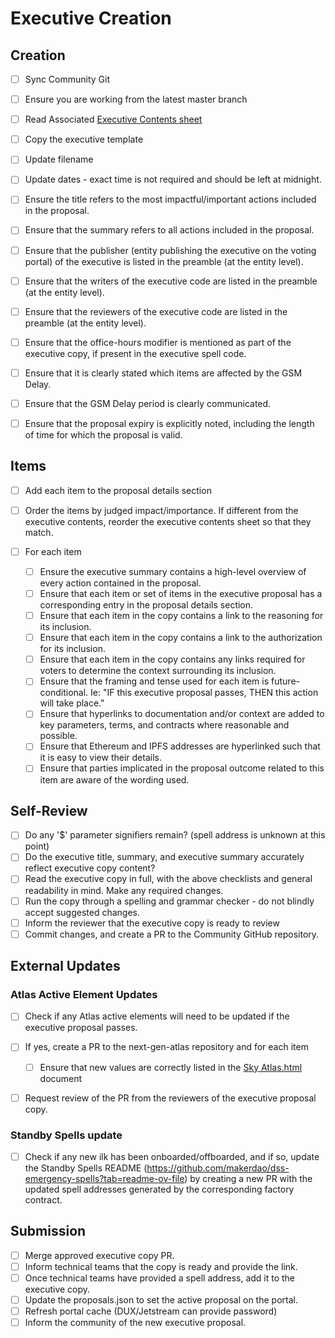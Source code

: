 
# Executive Creation

## Creation

- [ ] Sync Community Git
- [ ] Ensure you are working from the latest master branch
- [ ] Read Associated [Executive Contents sheet](https://docs.google.com/spreadsheets/d/1w_z5WpqxzwreCcaveB2Ye1PP5B8QAHDglzyxKHG3CHw/edit?pli=1#gid=1593813984)
- [ ] Copy the executive template
- [ ] Update filename
- [ ] Update dates - exact time is not required and should be left at midnight.

- [ ] Ensure the title refers to the most impactful/important actions included in the proposal.
- [ ] Ensure that the summary refers to all actions included in the proposal.

- [ ] Ensure that the publisher (entity publishing the executive on the voting portal) of the executive is listed in the preamble (at the entity level).
- [ ] Ensure that the writers of the executive code are listed in the preamble (at the entity level).
- [ ] Ensure that the reviewers of the executive code are listed in the preamble (at the entity level).

- [ ] Ensure that the office-hours modifier is mentioned as part of the executive copy, if present in the executive spell code.
- [ ] Ensure that it is clearly stated which items are affected by the GSM Delay.
- [ ] Ensure that the GSM Delay period is clearly communicated.
- [ ] Ensure that the proposal expiry is explicitly noted, including the length of time for which the proposal is valid.

## Items

- [ ] Add each item to the proposal details section
- [ ] Order the items by judged impact/importance. If different from the executive contents, reorder the executive contents sheet so that they match.

- [ ] For each item
	- [ ] Ensure the executive summary contains a high-level overview of every action contained in the proposal.
	- [ ] Ensure that each item or set of items in the executive proposal has a corresponding entry in the proposal details section.
	- [ ] Ensure that each item in the copy contains a link to the reasoning for its inclusion.
	- [ ] Ensure that each item in the copy contains a link to the authorization for its inclusion.
	- [ ] Ensure that each item in the copy contains any links required for voters to determine the context surrounding its inclusion.
	- [ ] Ensure that the framing and tense used for each item is future-conditional. Ie: "IF this executive proposal passes, THEN this action will take place."
	- [ ] Ensure that hyperlinks to documentation and/or context are added to key parameters, terms, and contracts where reasonable and possible.
	- [ ] Ensure that Ethereum and IPFS addresses are hyperlinked such that it is easy to view their details.
	- [ ] Ensure that parties implicated in the proposal outcome related to this item are aware of the wording used.

## Self-Review

- [ ] Do any '$' parameter signifiers remain? (spell address is unknown at this point)
- [ ] Do the executive title, summary, and executive summary accurately reflect executive copy content?
- [ ] Read the executive copy in full, with the above checklists and general readability in mind. Make any required changes.
- [ ] Run the copy through a spelling and grammar checker - do not blindly accept suggested changes.
- [ ] Inform the reviewer that the executive copy is ready to review
- [ ] Commit changes, and create a PR to the Community GitHub repository.

## External Updates

### Atlas Active Element Updates

- [ ] Check if any Atlas active elements will need to be updated if the executive proposal passes.

- [ ] If yes, create a PR to the next-gen-atlas repository and for each item
	- [ ] Ensure that new values are correctly listed in the [Sky Atlas.html](https://github.com/makerdao/next-gen-atlas/blob/main/Sky%20Atlas/Sky%20Atlas.html) document
- [ ] Request review of the PR from the reviewers of the executive proposal copy.

### Standby Spells update

- [ ] Check if any new ilk has been onboarded/offboarded, and if so, update the Standby Spells README (https://github.com/makerdao/dss-emergency-spells?tab=readme-ov-file) by creating a new PR with the updated spell addresses generated by the corresponding factory contract.

## Submission

- [ ] Merge approved executive copy PR.
- [ ] Inform technical teams that the copy is ready and provide the link.
- [ ] Once technical teams have provided a spell address, add it to the executive copy.
- [ ] Update the proposals.json to set the active proposal on the portal.
- [ ] Refresh portal cache (DUX/Jetstream can provide password)
- [ ] Inform the community of the new executive proposal.
